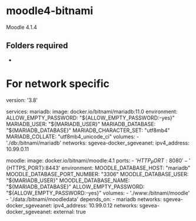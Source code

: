 # moodle4-bitnami
Moodle 4.1.4

## Folders required
- 



# For network specific

version: '3.8'

services:
  mariadb:
    image: docker.io/bitnami/mariadb:11.0
    environment:
      ALLOW_EMPTY_PASSWORD: "${ALLOW_EMPTY_PASSWORD:-yes}"
      MARIADB_USER: "${MARIADB_USER}"
      MARIADB_DATABASE: "${MARIADB_DATABASE}"
      MARIADB_CHARACTER_SET: "utf8mb4"
      MARIADB_COLLATE: "utf8mb4_unicode_ci"
    volumes:
      - './db:/bitnami/mariadb'
    networks:
      sgevea-docker_sgeveanet:
        ipv4_address: 10.99.0.11

  moodle:
    image: docker.io/bitnami/moodle:4.1
    ports:
      - '${HTTP_PORT}:8080'
      - '${HTTPS_PORT}:8443'
    environment:
      MOODLE_DATABASE_HOST: "mariadb"
      MOODLE_DATABASE_PORT_NUMBER: "3306"
      MOODLE_DATABASE_USER: "${MARIADB_USER}"
      MOODLE_DATABASE_NAME: "${MARIADB_DATABASE}"
      ALLOW_EMPTY_PASSWORD: "${ALLOW_EMPTY_PASSWORD:-yes}"
    volumes:
      - './www:/bitnami/moodle'
      - './data:/bitnami/moodledata'
    depends_on:
      - mariadb
    networks:
      sgevea-docker_sgeveanet:
        ipv4_address: 10.99.0.12
networks:
  sgevea-docker_sgeveanet:
    external: true

